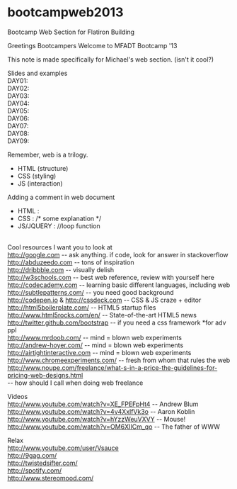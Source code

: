 bootcampweb2013
===============

Bootcamp Web Section for Flatiron Building

Greetings Bootcampers
Welcome to MFADT Bootcamp '13

This note is made specifically for Michael's web section.
(isn't it cool?)

Slides and examples
<br>DAY01:
<br>DAY02:
<br>DAY03:
<br>DAY04:
<br>DAY05:
<br>DAY06:
<br>DAY07:
<br>DAY08:
<br>DAY09:

Remember, web is a trilogy. 
- HTML (structure)
- CSS (styling)
- JS (interaction)

Adding a comment in web document
- HTML : <!-- content begins here -->
- CSS : /* some explanation */
- JS/JQUERY : //loop function

<br>Cool resources I want you to look at
<br>http://google.com -- ask anything. if code, look for answer in stackoverflow
<br>http://abduzeedo.com -- tons of inspiration
<br>http://dribbble.com -- visually delish
<br>http://w3schools.com -- best web reference, review with yourself here
<br>http://codecademy.com -- learning basic different languages, including web
<br>http://subtlepatterns.com/ -- you need good background
<br>http://codepen.io & http://cssdeck.com -- CSS & JS craze + editor
<br>http://html5boilerplate.com/ -- HTML5 startup files
<br>http://www.html5rocks.com/en/ -- State-of-the-art HTML5 news
<br>http://twitter.github.com/bootstrap -- if you need a css framework *for adv ppl
<br>http://www.mrdoob.com/ -- mind = blown web experiments
<br>http://andrew-hoyer.com/ -- mind = blown web experiments
<br>http://airtightinteractive.com -- mind = blown web experiments
<br>http://www.chromeexperiments.com/ -- fresh from whom that rules the web
<br>http://www.noupe.com/freelance/what-s-in-a-price-the-guidelines-for-pricing-web-designs.html
<br>-- how should I call when doing web freelance

Videos
<br>http://www.youtube.com/watch?v=XE_FPEFpHt4 -- Andrew Blum
<br>http://www.youtube.com/watch?v=4v4XxlfVk3o -- Aaron Koblin
<br>http://www.youtube.com/watch?v=hYzzWeuVXVY -- Mouse!
<br>http://www.youtube.com/watch?v=OM6XIICm_qo -- The father of WWW

Relax
<br>http://www.youtube.com/user/Vsauce
<br>http://9gag.com/
<br>http://twistedsifter.com/
<br>http://spotify.com/
<br>http://www.stereomood.com/
